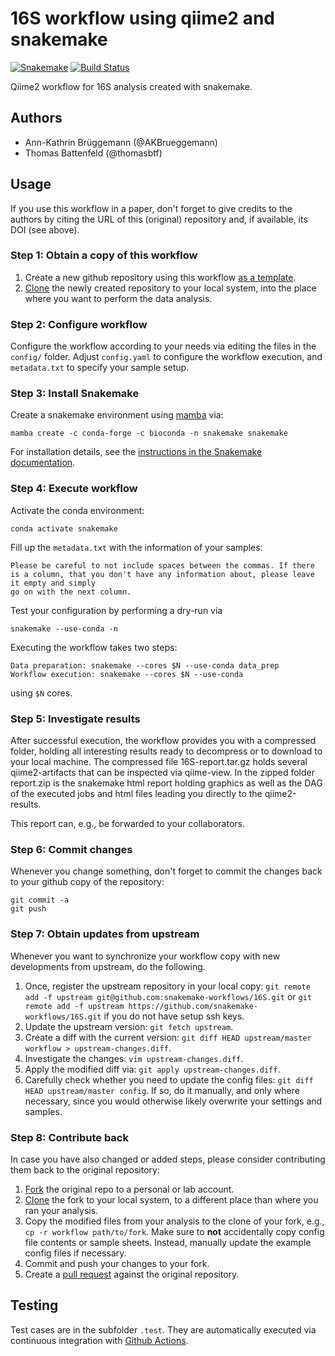 # 16S workflow using qiime2 and snakemake

[![Snakemake](https://img.shields.io/badge/snakemake-≥6.10-brightgreen.svg)](https://snakemake.bitbucket.io)
[![Build Status](https://travis-ci.org/snakemake-workflows/16S.svg?branch=master)](https://travis-ci.org/snakemake-workflows/16S)

Qiime2 workflow for 16S analysis created with snakemake. 

## Authors

* Ann-Kathrin Brüggemann (@AKBrueggemann)
* Thomas Battenfeld (@thomasbtf)

## Usage

If you use this workflow in a paper, don't forget to give credits to the authors by citing the URL of this (original) repository and, if available, its DOI (see above).

### Step 1: Obtain a copy of this workflow

1. Create a new github repository using this workflow [as a template](https://help.github.com/en/articles/creating-a-repository-from-a-template).
2. [Clone](https://help.github.com/en/articles/cloning-a-repository) the newly created repository to your local system, into the place where you want to perform the data analysis.

### Step 2: Configure workflow

Configure the workflow according to your needs via editing the files in the `config/` folder. Adjust `config.yaml` to configure the workflow execution, and `metadata.txt` to specify your sample setup.

### Step 3: Install Snakemake

Create a snakemake environment using [mamba](https://mamba.readthedocs.io/en/latest/) via:

    mamba create -c conda-forge -c bioconda -n snakemake snakemake

For installation details, see the [instructions in the Snakemake documentation](https://snakemake.readthedocs.io/en/stable/getting_started/installation.html).

### Step 4: Execute workflow

Activate the conda environment:

    conda activate snakemake

Fill up the `metadata.txt` with the information of your samples:

    Please be careful to not include spaces between the commas. If there is a column, that you don't have any information about, please leave it empty and simply 
    go on with the next column.

Test your configuration by performing a dry-run via

    snakemake --use-conda -n

Executing the workflow takes two steps:
    
    Data preparation: snakemake --cores $N --use-conda data_prep
    Workflow execution: snakemake --cores $N --use-conda

using `$N` cores.

### Step 5: Investigate results

After successful execution, the workflow provides you with a compressed folder, holding all interesting results ready to decompress or to download to your local machine.
The compressed file 16S-report.tar.gz holds several qiime2-artifacts that can be inspected via qiime-view. In the zipped folder report.zip is the snakemake html report holding graphics as well as the DAG of the executed jobs and html files leading you directly to the qiime2-results.

This report can, e.g., be forwarded to your collaborators.

### Step 6: Commit changes

Whenever you change something, don't forget to commit the changes back to your github copy of the repository:

    git commit -a
    git push

### Step 7: Obtain updates from upstream

Whenever you want to synchronize your workflow copy with new developments from upstream, do the following.

1. Once, register the upstream repository in your local copy: `git remote add -f upstream git@github.com:snakemake-workflows/16S.git` or `git remote add -f upstream https://github.com/snakemake-workflows/16S.git` if you do not have setup ssh keys.
2. Update the upstream version: `git fetch upstream`.
3. Create a diff with the current version: `git diff HEAD upstream/master workflow > upstream-changes.diff`.
4. Investigate the changes: `vim upstream-changes.diff`.
5. Apply the modified diff via: `git apply upstream-changes.diff`.
6. Carefully check whether you need to update the config files: `git diff HEAD upstream/master config`. If so, do it manually, and only where necessary, since you would otherwise likely overwrite your settings and samples.


### Step 8: Contribute back

In case you have also changed or added steps, please consider contributing them back to the original repository:

1. [Fork](https://help.github.com/en/articles/fork-a-repo) the original repo to a personal or lab account.
2. [Clone](https://help.github.com/en/articles/cloning-a-repository) the fork to your local system, to a different place than where you ran your analysis.
3. Copy the modified files from your analysis to the clone of your fork, e.g., `cp -r workflow path/to/fork`. Make sure to **not** accidentally copy config file contents or sample sheets. Instead, manually update the example config files if necessary.
4. Commit and push your changes to your fork.
5. Create a [pull request](https://help.github.com/en/articles/creating-a-pull-request) against the original repository.

## Testing

Test cases are in the subfolder `.test`. They are automatically executed via continuous integration with [Github Actions](https://github.com/features/actions).

